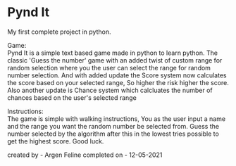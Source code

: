 # Pynd It

My first complete project in python.

Game:          
Pynd It is a simple text based game made in python to learn python.
The classic 'Guess the number' game with an added twist of custom range for random selection where you the user can select the range for random number selection. 
And with added update the Score system now calculates the score based on your selected range, So higher the risk higher the score.
Also another update is Chance system which calcluates the number of chances based on the user's selected range  

Instructions:             
The game is simple with walking instructions, You as the user input a name and the range you want the random number be selected from.
Guess the number selected by the algorithm after this in the lowest tries possible to get the highest score. Good luck.


created by - Argen Feline
completed on - 12-05-2021
